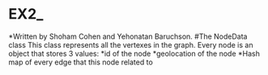 # EX2_

*Written by Shoham Cohen and Yehonatan Baruchson.
#The NodeData class
This class represents all the vertexes in the graph.
Every node is an object that stores 3 values:
*id of the node
*geolocation of the node
*Hash map of every edge that this node related to
